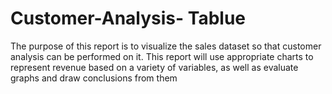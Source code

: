 # Customer-Analysis- Tablue
The purpose of this report is to visualize the sales dataset so that customer analysis can be performed on it. This report will use appropriate charts to represent revenue based on a variety of variables, as well as evaluate graphs and draw conclusions from them
